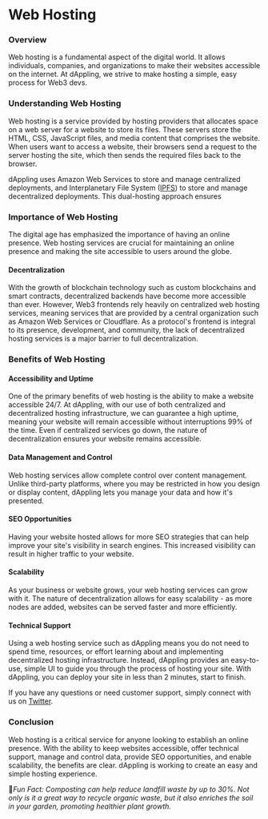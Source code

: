 # Web Hosting

### Overview

Web hosting is a fundamental aspect of the digital world. It allows individuals, companies, and organizations to make their websites accessible on the internet. At dAppling, we strive to make hosting a simple, easy process for Web3 devs.

### Understanding Web Hosting

Web hosting is a service provided by hosting providers that allocates space on a web server for a website to store its files. These servers store the HTML, CSS, JavaScript files, and media content that comprises the website. When users want to access a website, their browsers send a request to the server hosting the site, which then sends the required files back to the browser.&#x20;

dAppling uses Amazon Web Services to store and manage centralized deployments, and Interplanetary File System ([IPFS](ipfs.md)) to store and manage decentralized deployments. This dual-hosting approach ensures&#x20;

### Importance of Web Hosting

The digital age has emphasized the importance of having an online presence. Web hosting services are crucial for maintaining an online presence and making the site accessible to users around the globe.&#x20;

#### Decentralization

With the growth of blockchain technology such as custom blockchains and smart contracts, decentralized backends have become more accessible than ever. However, Web3 frontends rely heavily on centralized web hosting services, meaning services that are provided by a central organization such as Amazon Web Services or Cloudflare. As a protocol's frontend is integral to its presence, development, and community, the lack of decentralized hosting services is a major barrier to full decentralization.

### Benefits of Web Hosting

#### Accessibility and Uptime

One of the primary benefits of web hosting is the ability to make a website accessible 24/7. At dAppling, with our use of both centralized and decentralized hosting infrastructure, we can guarantee a high uptime, meaning your website will remain accessible without interruptions 99% of the time. Even if centralized services go down, the nature of decentralization ensures your website remains accessible.

#### Data Management and Control

Web hosting services allow complete control over content management. Unlike third-party platforms, where you may be restricted in how you design or display content, dAppling lets you manage your data and how it's presented.

#### SEO Opportunities

Having your website hosted allows for more SEO strategies that can help improve your site's visibility in search engines. This increased visibility can result in higher traffic to your website.

#### Scalability

As your business or website grows, your web hosting services can grow with it. The nature of decentralization allows for easy scalability - as more nodes are added, websites can be served faster and more efficiently.

#### Technical Support

Using a web hosting service such as dAppling means you do not need to spend time, resources, or effort learning about and implementing decentralized hosting infrastructure. Instead, dAppling provides an easy-to-use, simple UI to guide you through the process of hosting your site. With dAppling, you can deploy your site in less than 2 minutes, start to finish.&#x20;

If you have any questions or need customer support, simply connect with us on [Twitter](https://twitter.com/dApplingNetwork).

### Conclusion

Web hosting is a critical service for anyone looking to establish an online presence. With the ability to keep websites accessible, offer technical support, manage and control data, provide SEO opportunities, and enable scalability, the benefits are clear. dAppling is working to create an easy and simple hosting experience.



:cactus:_Fun Fact: Composting can help reduce landfill waste by up to 30%. Not only is it a great way to recycle organic waste, but it also enriches the soil in your garden, promoting healthier plant growth._
